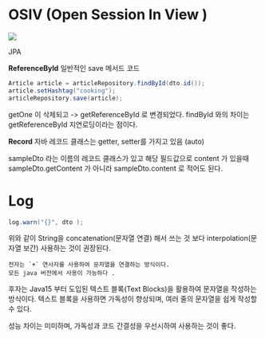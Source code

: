 # OSIV (Open Session In View )

![](https://i.imgur.com/VQeUikM.png)



JPA 

**ReferenceById** 
일반적인 save 메서드 코드 

```JAVA
Article article = articleRepository.findById(dto.id());  
article.setHashtag("cooking");  
articleRepository.save(article);
```

getOne 이 삭제되고 -> getReferenceById 로 변경되었다. 
findById 와의 차이는  getReferenceById 지연로딩이라는 점이다. 


**Record**
자바 레코드 클래스는 getter, setter를 가지고 있음 (auto)

sampleDto 라는 이름의 레코드 클래스가 있고 해당 필드값으로 content 가 있을때
sampleDto.getContent 가 아니라 sampleDto.content 로 적어도 된다. 

# Log
```JAVA
log.warn("{}", dto );
```
위와 같이 String을 concatenation(문자열 연결) 해서 쓰는 것 보다 interpolation(문자열 보간) 사용하는 것이 권장된다. 

	전자는 `+` 연사자를 사용하여 문자열을 연결하는 방식이다. 
	모든 java 버전에서 사용이 가능하다 .

후자는 Java15 부터 도입된 텍스트 블록(Text Blocks)을 활용하여 문자열을 작성하는 방식이다. 텍스트 블록을 사용하면 가독성이 향상되며, 여러 줄의 문자열을 쉽게 작성할 수 있다. 

성능 차이는 미미하며, 가독성과 코드 간결성을 우선시하여 사용하는 것이 좋다. 